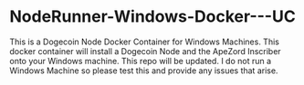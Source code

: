 # NodeRunner-Windows-Docker---UC
This is a Dogecoin Node Docker Container for Windows Machines. This docker container will install a Dogecoin Node and the ApeZord Inscriber onto your Windows machine. This repo will be updated. I do not run a Windows Machine so please test this and provide any issues that arise. 
